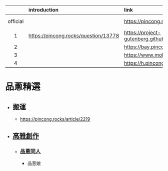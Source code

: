 ||introduction|link|github|
|:-:|:-|:-|:-|
|official||https://pincong.rocks/hot/|https://github.com/pincong/pincong-wecenter|
|1|https://pincong.rocks/question/13778|https://project-gutenberg.github.io/Pincong/|https://github.com/Project-Gutenberg/Pincong|
|2||https://bay.pincong.rocks/|
|3||https://www.mohu.rocks/|
|4||https://h.pincong.rocks/|

# 品蔥精選
- ## 搬運
  - https://pincong.rocks/article/2219
- ## [高雅創作](https://pincong.rocks/topic/%E9%AB%98%E9%9B%85%E5%88%9B%E4%BD%9C)
  - ### [品蔥同人](https://pincong.rocks/topic/%E5%93%81%E8%91%B1%E5%90%8C%E4%BA%BA)
    - 品葱娘
